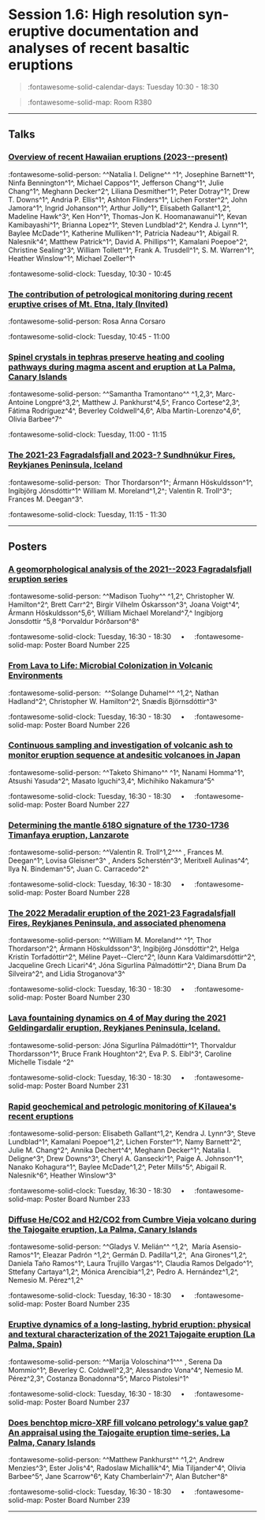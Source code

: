 # Session 1.6: High resolution syn-eruptive documentation and analyses of recent basaltic eruptions

> :fontawesome-solid-calendar-days: Tuesday 10:30 - 18:30

> :fontawesome-solid-map: Room R380

---

## Talks

### [Overview of recent Hawaiian eruptions (2023--present)](../blog/posts/1-6-1.md)
:fontawesome-solid-person: ^^Natalia I. Deligne^^ ^1^, Josephine Barnett^1^, Ninfa Bennington^1^, Michael Cappos^1^, Jefferson Chang^1^, Julie Chang^1^, Meghann Decker^2^, Liliana Desmither^1^, Peter Dotray^1^, Drew T. Downs^1^, Andria P. Ellis^1^, Ashton Flinders^1^, Lichen Forster^2^, John Jamora^1^, Ingrid Johanson^1^, Arthur Jolly^1^, Elisabeth Gallant^1,2^, Madeline Hawk^3^, Ken Hon^1^, Thomas-Jon K. Hoomanawanui^1^, Kevan Kamibayashi^1^, Brianna Lopez^1^, Steven Lundblad^2^, Kendra J. Lynn^1^, Baylee McDade^1^, Katherine Mulliken^1^, Patricia Nadeau^1^, Abigail R. Nalesnik^4^, Matthew Patrick^1^, David A. Phillips^1^, Kamalani Poepoe^2^, Christine Sealing^3^, William Tollett^1^, Frank A. Trusdell^1^, S. M. Warren^1^, Heather Winslow^1^, Michael Zoeller^1^

:fontawesome-solid-clock: Tuesday, 10:30 - 10:45

### [The contribution of petrological monitoring during recent eruptive crises of Mt. Etna, Italy (Invited)](../blog/posts/1-6-2.md)
:fontawesome-solid-person: Rosa Anna Corsaro

:fontawesome-solid-clock: Tuesday, 10:45 - 11:00

### [Spinel crystals in tephras preserve heating and cooling pathways during magma ascent and eruption at La Palma, Canary Islands](../blog/posts/1-6-3.md)
:fontawesome-solid-person: ^^Samantha Tramontano^^ ^1,2,3^, Marc-Antoine Longpré^3,2^, Matthew J. Pankhurst^4,5^, Franco Cortese^2,3^, Fátima Rodríguez^4^, Beverley Coldwell^4,6^, Alba Martín-Lorenzo^4,6^, Olivia Barbee^7^ 

:fontawesome-solid-clock: Tuesday, 11:00 - 11:15

### [The 2021-23 Fagradalsfjall and 2023-? Sundhnúkur Fires, Reykjanes Peninsula, Iceland](../blog/posts/1-6-4.md)
:fontawesome-solid-person:  Thor Thordarson^1^; Ármann Höskuldsson^1^, Ingibjörg Jónsdóttir^1^ William M. Moreland^1,2^; Valentin R. Troll^3^; Frances M. Deegan^3^. 

:fontawesome-solid-clock: Tuesday, 11:15 - 11:30

---

## Posters

### [A geomorphological analysis of the 2021--2023 Fagradalsfjall eruption series](../blog/posts/1-6-5.md)
:fontawesome-solid-person: ^^Madison Tuohy^^ ^1,2^, Christopher W. Hamilton^2^, Brett Carr^2^, Birgir Vilhelm Óskarsson^3^, Joana Voigt^4^, Ármann Höskuldsson^5,6^, William Michael Moreland^7,^ Ingibjorg Jonsdottir ^5,8 ^Þorvaldur Þórðarson^8^

:fontawesome-solid-clock: Tuesday, 16:30 - 18:30  &nbsp; &nbsp; • &nbsp; &nbsp; :fontawesome-solid-map: Poster Board Number 225

### [From Lava to Life: Microbial Colonization in Volcanic Environments](../blog/posts/1-6-6.md)
:fontawesome-solid-person:  ^^Solange Duhamel^^ ^1,2^, Nathan Hadland^2^, Christopher W. Hamilton^2^, Snædís Björnsdóttir^3^

:fontawesome-solid-clock: Tuesday, 16:30 - 18:30  &nbsp; &nbsp; • &nbsp; &nbsp; :fontawesome-solid-map: Poster Board Number 226

### [Continuous sampling and investigation of volcanic ash to monitor eruption sequence at andesitic volcanoes in Japan](../blog/posts/1-6-7.md)
:fontawesome-solid-person: ^^Taketo Shimano^^ ^1^, Nanami Homma^1^, Atsushi Yasuda^2^, Masato Iguchi^3,4^, Michihiko Nakamura^5^

:fontawesome-solid-clock: Tuesday, 16:30 - 18:30  &nbsp; &nbsp; • &nbsp; &nbsp; :fontawesome-solid-map: Poster Board Number 227

### [Determining the mantle δ18Ο signature of the 1730-1736 Timanfaya eruption, Lanzarote](../blog/posts/1-6-8.md)
:fontawesome-solid-person: ^^Valentin R. Troll^1,2^^^  , Frances M. Deegan^1^, Lovisa Gleisner^3^ , Anders Scherstén^3^, Meritxell Aulinas^4^, Ilya N. Bindeman^5^, Juan C. Carracedo^2^

:fontawesome-solid-clock: Tuesday, 16:30 - 18:30  &nbsp; &nbsp; • &nbsp; &nbsp; :fontawesome-solid-map: Poster Board Number 228

### [The 2022 Meradalir eruption of the 2021-23 Fagradalsfjall Fires, Reykjanes Peninsula, and associated phenomena](../blog/posts/1-6-9.md)
:fontawesome-solid-person: ^^William M. Moreland^^ ^1^, Thor Thordarson^2^, Ármann Höskuldsson^3^, Ingibjörg Jónsdóttir^2^, Helga Kristín Torfadóttir^2^, Méline Payet\--Clerc^2^, Iðunn Kara Valdimarsdóttir^2^, Jacqueline Grech Licari^4^, Jóna Sigurlína Pálmadóttir^2^, Diana Brum Da Silveira^2^, and Lidia Stroganova^3^ 

:fontawesome-solid-clock: Tuesday, 16:30 - 18:30  &nbsp; &nbsp; • &nbsp; &nbsp; :fontawesome-solid-map: Poster Board Number 230

### [Lava fountaining dynamics on 4 of May during the 2021 Geldingardalir eruption, Reykjanes Peninsula, Iceland.](../blog/posts/1-6-10.md)
:fontawesome-solid-person: Jóna Sigurlína Pálmadóttir^1^, Thorvaldur Thordarsson^1^, Bruce Frank Houghton^2^, Eva P. S. Eibl^3^, Caroline Michelle Tisdale ^2^ 

:fontawesome-solid-clock: Tuesday, 16:30 - 18:30  &nbsp; &nbsp; • &nbsp; &nbsp; :fontawesome-solid-map: Poster Board Number 231

### [Rapid geochemical and petrologic monitoring of Kīlauea's recent eruptions](../blog/posts/1-6-11.md)
:fontawesome-solid-person: Elisabeth Gallant^1,2^, Kendra J. Lynn^3^, Steve Lundblad^1^, Kamalani Poepoe^1,2^, Lichen Forster^1^, Namy Barnett^2^, Julie M. Chang^2^, Annika Dechert^4^, Meghann Decker^1^, Natalia I. Deligne^3^, Drew Downs^3^, Cheryl A. Gansecki^1^, Paige A. Johnson^1^, Nanako Kohagura^1^, Baylee McDade^1,2^, Peter Mills^5^, Abigail R. Nalesnik^6^, Heather Winslow^3^

:fontawesome-solid-clock: Tuesday, 16:30 - 18:30  &nbsp; &nbsp; • &nbsp; &nbsp; :fontawesome-solid-map: Poster Board Number 233

### [Diffuse He/CO2 and H2/CO2 from Cumbre Vieja volcano during the Tajogaite eruption, La Palma, Canary Islands](../blog/posts/1-6-12.md)
:fontawesome-solid-person: ^^Gladys V. Melián^^ ^1,2^,  María Asensio-Ramos^1^, Eleazar Padrón ^1,2^, Germán D. Padilla^1,2^,  Ana Girones^1,2^, Daniela Taño Ramos^1^, Laura Trujillo Vargas^1^, Claudia Ramos Delgado^1^, Sttefany Cartaya^1,2^, Mónica Arencibia^1,2^, Pedro A. Hernández^1,2^, Nemesio M. Pérez^1,2^ 

:fontawesome-solid-clock: Tuesday, 16:30 - 18:30  &nbsp; &nbsp; • &nbsp; &nbsp; :fontawesome-solid-map: Poster Board Number 235

### [Eruptive dynamics of a long-lasting, hybrid eruption: physical and textural characterization of the 2021 Tajogaite eruption (La Palma, Spain)](../blog/posts/1-6-13.md)
:fontawesome-solid-person: ^^Marija Voloschina^1^^^ , Serena Da Mommio^1^, Beverley C. Coldwell^2,3^, Alessandro Vona^4^, Nemesio M. Pérez^2,3^, Costanza Bonadonna^5^, Marco Pistolesi^1^ 

:fontawesome-solid-clock: Tuesday, 16:30 - 18:30  &nbsp; &nbsp; • &nbsp; &nbsp; :fontawesome-solid-map: Poster Board Number 237

### [Does benchtop micro-XRF fill volcano petrology's value gap? An appraisal using the Tajogaite eruption time-series, La Palma, Canary Islands](../blog/posts/1-6-14.md)
:fontawesome-solid-person: ^^Matthew Pankhurst^^ ^1,2^, Andrew Menzies^3^, Ester Jolis^4^, Radoslaw Michallik^4^, Mia Tiljander^4^, Olivia Barbee^5^, Jane Scarrow^6^, Katy Chamberlain^7^, Alan Butcher^8^

:fontawesome-solid-clock: Tuesday, 16:30 - 18:30  &nbsp; &nbsp; • &nbsp; &nbsp; :fontawesome-solid-map: Poster Board Number 239

---

